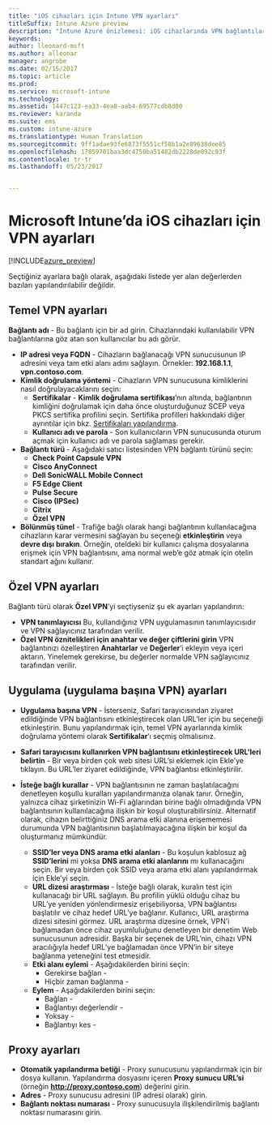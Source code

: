 ```yaml
---
title: "iOS cihazları için Intune VPN ayarları"
titleSuffix: Intune Azure preview
description: "Intune Azure önizlemesi: iOS cihazlarında VPN bağlantılarını yapılandırmak için kullanabileceğiniz Intune ayarlarını öğrenin."
keywords: 
author: lleonard-msft
ms.author: alleonar
manager: angrobe
ms.date: 02/15/2017
ms.topic: article
ms.prod: 
ms.service: microsoft-intune
ms.technology: 
ms.assetid: 1447c123-ea33-4ea0-aab4-69577cdb8d00
ms.reviewer: karanda
ms.suite: ems
ms.custom: intune-azure
ms.translationtype: Human Translation
ms.sourcegitcommit: 9ff1adae93fe6873f5551cf58b1a2e89638dee85
ms.openlocfilehash: 17859701baa3dc4750ba51482db2228de092c93f
ms.contentlocale: tr-tr
ms.lasthandoff: 05/23/2017


---
```


# <a name="vpn-settings-for-ios-devices-in-microsoft-intune"></a>Microsoft Intune’da iOS cihazları için VPN ayarları

[!INCLUDE[azure_preview](./includes/azure_preview.md)]

Seçtiğiniz ayarlara bağlı olarak, aşağıdaki listede yer alan değerlerden bazıları yapılandırılabilir değildir.

## <a name="base-vpn-settings"></a>Temel VPN ayarları


**Bağlantı adı** - Bu bağlantı için bir ad girin. Cihazlarındaki kullanılabilir VPN bağlantılarına göz atan son kullanıcılar bu adı görür.
- **IP adresi veya FQDN** - Cihazların bağlanacağı VPN sunucusunun IP adresini veya tam etki alanı adını sağlayın. Örnekler: **192.168.1.1**, **vpn.contoso.com**.
- **Kimlik doğrulama yöntemi** - Cihazların VPN sunucusuna kimliklerini nasıl doğrulayacaklarını seçin:
    - **Sertifikalar** - **Kimlik doğrulama sertifikası**’nın altında, bağlantının kimliğini doğrulamak için daha önce oluşturduğunuz SCEP veya PKCS sertifika profilini seçin. Sertifika profilleri hakkındaki diğer ayrıntılar için bkz. [Sertifikaları yapılandırma](certificates-configure.md).
    - **Kullanıcı adı ve parola** - Son kullanıcıların VPN sunucusunda oturum açmak için kullanıcı adı ve parola sağlaması gerekir.
- **Bağlantı türü** - Aşağıdaki satıcı listesinden VPN bağlantı türünü seçin:
    - **Check Point Capsule VPN**
    - **Cisco AnyConnect**
    - **Dell SonicWALL Mobile Connect**
    - **F5 Edge Client**
    - **Pulse Secure**
    - **Cisco (IPSec)**
    - **Citrix**
    - **Özel VPN**
- **Bölünmüş tünel** - Trafiğe bağlı olarak hangi bağlantının kullanılacağına cihazların karar vermesini sağlayan bu seçeneği **etkinleştirin** veya **devre dışı bırakın**. Örneğin, oteldeki bir kullanıcı çalışma dosyalarına erişmek için VPN bağlantısını, ama normal web’e göz atmak için otelin standart ağını kullanır.


## <a name="custom-vpn-settings"></a>Özel VPN ayarları

Bağlantı türü olarak **Özel VPN**’yi seçtiyseniz şu ek ayarları yapılandırın:

- **VPN tanımlayıcısı** Bu, kullandığınız VPN uygulamasının tanımlayıcısıdır ve VPN sağlayıcınız tarafından verilir.
- **Özel VPN öznitelikleri için anahtar ve değer çiftlerini girin** VPN bağlantınızı özelleştiren **Anahtarlar** ve **Değerler**’i ekleyin veya içeri aktarın. Yinelemek gerekirse, bu değerler normalde VPN sağlayıcınız tarafından verilir.

## <a name="apps-per-app-vpn-settings"></a>Uygulama (uygulama başına VPN) ayarları

- **Uygulama başına VPN** - İsterseniz, Safari tarayıcısından ziyaret edildiğinde VPN bağlantısını etkinleştirecek olan URL’ler için bu seçeneği etkinleştirin. Bunu yapılandırmak için, temel VPN ayarlarında kimlik doğrulama yöntemi olarak **Sertifikalar**’ı seçmiş olmalısınız.
- **Safari tarayıcısını kullanırken VPN bağlantısını etkinleştirecek URL'leri belirtin** - Bir veya birden çok web sitesi URL’si eklemek için Ekle’ye tıklayın. Bu URL’ler ziyaret edildiğinde, VPN bağlantısı etkinleştirilir.

- **İsteğe bağlı kurallar** - VPN bağlantısının ne zaman başlatılacağını denetleyen koşullu kuralları yapılandırmanıza olanak tanır. Örneğin, yalnızca cihaz şirketinizin Wi-Fi ağlarından birine bağlı olmadığında VPN bağlantısının kullanılacağına ilişkin bir koşul oluşturabilirsiniz. Alternatif olarak, cihazın belirttiğiniz DNS arama etki alanına erişememesi durumunda VPN bağlantısının başlatılmayacağına ilişkin bir koşul da oluşturmanız mümkündür.

    - **SSID’ler veya DNS arama etki alanları** - Bu koşulun kablosuz ağ **SSID’lerini** mi yoksa **DNS arama etki alanlarını** mı kullanacağını seçin. Bir veya birden çok SSID veya arama etki alanı yapılandırmak için Ekle’yi seçin.
    - **URL dizesi araştırması** - İsteğe bağlı olarak, kuralın test için kullanacağı bir URL sağlayın. Bu profilin yüklü olduğu cihaz bu URL’ye yeniden yönlendirmesiz erişebiliyorsa, VPN bağlantısı başlatılır ve cihaz hedef URL’ye bağlanır. Kullanıcı, URL araştırma dizesi sitesini görmez. URL araştırma dizesine örnek, VPN’i bağlamadan önce cihaz uyumluluğunu denetleyen bir denetim Web sunucusunun adresidir. Başka bir seçenek de URL’nin, cihazı VPN aracılığıyla hedef URL’ye bağlamadan önce VPN’in bir siteye bağlanma yeteneğini test etmesidir.
    - **Etki alanı eylemi** - Aşağıdakilerden birini seçin:
        - Gerekirse bağlan - 
        - Hiçbir zaman bağlanma - 
    - **Eylem** - Aşağıdakilerden birini seçin:
        - Bağlan - 
        - Bağlantıyı değerlendir - 
        - Yoksay - 
        - Bağlantıyı kes - 


## <a name="proxy-settings"></a>Proxy ayarları

- **Otomatik yapılandırma betiği** - Proxy sunucusunu yapılandırmak için bir dosya kullanın. Yapılandırma dosyasını içeren **Proxy sunucu URL’si** (örneğin **http://proxy.contoso.com**) değerini girin.
- **Adres** - Proxy sunucusu adresini (IP adresi olarak) girin.
- **Bağlantı noktası numarası** - Proxy sunucusuyla ilişkilendirilmiş bağlantı noktası numarasını girin.

